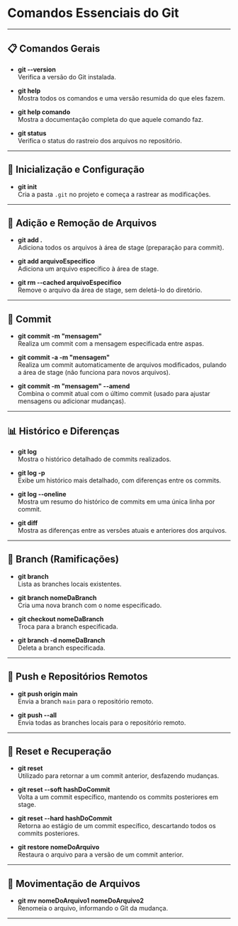 # Comandos Essenciais do Git

---

## 📋 Comandos Gerais

- **git --version**  
  Verifica a versão do Git instalada.

- **git help**  
  Mostra todos os comandos e uma versão resumida do que eles fazem.

- **git help comando**  
  Mostra a documentação completa do que aquele comando faz.

- **git status**  
  Verifica o status do rastreio dos arquivos no repositório.

---

## 🔄 Inicialização e Configuração

- **git init**  
  Cria a pasta `.git` no projeto e começa a rastrear as modificações.

---

## 📝 Adição e Remoção de Arquivos

- **git add .**  
  Adiciona todos os arquivos à área de stage (preparação para commit).

- **git add arquivoEspecifico**  
  Adiciona um arquivo específico à área de stage.

- **git rm --cached arquivoEspecifico**  
  Remove o arquivo da área de stage, sem deletá-lo do diretório.

---

## 🔄 Commit

- **git commit -m "mensagem"**  
  Realiza um commit com a mensagem especificada entre aspas.

- **git commit -a -m "mensagem"**  
  Realiza um commit automaticamente de arquivos modificados, pulando a área de stage (não funciona para novos arquivos).

- **git commit -m "mensagem" --amend**  
  Combina o commit atual com o último commit (usado para ajustar mensagens ou adicionar mudanças).

---

## 📊 Histórico e Diferenças

- **git log**  
  Mostra o histórico detalhado de commits realizados.

- **git log -p**  
  Exibe um histórico mais detalhado, com diferenças entre os commits.

- **git log --oneline**  
  Mostra um resumo do histórico de commits em uma única linha por commit.

- **git diff**  
  Mostra as diferenças entre as versões atuais e anteriores dos arquivos.

---

## 🔄 Branch (Ramificações)

- **git branch**  
  Lista as branches locais existentes.

- **git branch nomeDaBranch**  
  Cria uma nova branch com o nome especificado.

- **git checkout nomeDaBranch**  
  Troca para a branch especificada.

- **git branch -d nomeDaBranch**  
  Deleta a branch especificada.

---

## 🚀 Push e Repositórios Remotos

- **git push origin main**  
  Envia a branch `main` para o repositório remoto.

- **git push --all**  
  Envia todas as branches locais para o repositório remoto.

---

## 🔄 Reset e Recuperação

- **git reset**  
  Utilizado para retornar a um commit anterior, desfazendo mudanças.

- **git reset --soft hashDoCommit**  
  Volta a um commit específico, mantendo os commits posteriores em stage.

- **git reset --hard hashDoCommit**  
  Retorna ao estágio de um commit específico, descartando todos os commits posteriores.

- **git restore nomeDoArquivo**  
  Restaura o arquivo para a versão de um commit anterior.

---

## 📂 Movimentação de Arquivos

- **git mv nomeDoArquivo1 nomeDoArquivo2**  
  Renomeia o arquivo, informando o Git da mudança.

---
